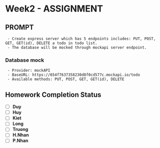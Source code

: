 # Week2 - ASSIGNMENT
## PROMPT
```
 - Create express server which has 5 endpoints includes: PUT, POST, GET, GET(id), DELETE a todo in todo list.
 - The database will be mocked through mockapi server endpoint.
```
### Database mock
```
 - Provider: mockAPI
 - BaseURL: https://654f7637358230d8f0cd577c.mockapi.io/todo
 - Available methods: PUT, POST, GET, GET(id), DELETE

```
## Homework Completion Status

- [ ] **Duy**
- [ ] **Huy**
- [ ] **Kiet**
- [ ] **Long**
- [ ] **Truong**
- [ ] **H.Nhan**
- [ ] **P.Nhan**
